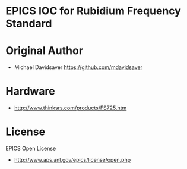 # EPICS IOC for Rubidium Frequency Standard


# Original Author
* Michael Davidsaver https://github.com/mdavidsaver


# Hardware
* http://www.thinksrs.com/products/FS725.htm


# License
EPICS Open License 
* http://www.aps.anl.gov/epics/license/open.php
